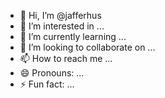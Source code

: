 - 👋 Hi, I’m @jafferhus
- 👀 I’m interested in ...
- 🌱 I’m currently learning ...
- 💞️ I’m looking to collaborate on ...
- 📫 How to reach me ...
- 😄 Pronouns: ...
- ⚡ Fun fact: ...

<!---
jafferhus/jafferhus is a ✨ special ✨ repository because its `README.md` (this file) appears on your GitHub profile.
You can click the Preview link to take a look at your changes.
--->
